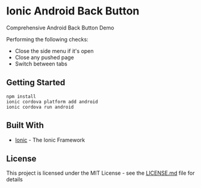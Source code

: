 # Ionic Android Back Button

Comprehensive Android Back Button Demo

Performing the following checks:

* Close the side menu if it's open
* Close any pushed page
* Switch between tabs

## Getting Started

```
npm install
ionic cordova platform add android
ionic cordova run android
```

## Built With

* [Ionic](https://ionicframework.com/) - The Ionic Framework

## License

This project is licensed under the MIT License - see the [LICENSE.md](LICENSE.md) file for details
